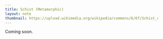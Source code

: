 ```yaml
---
title: Schist (Metamorphic)
layout: note
thumbnail: https://upload.wikimedia.org/wikipedia/commons/6/6f/Schist_detail.jpg
---
```

Coming soon.

